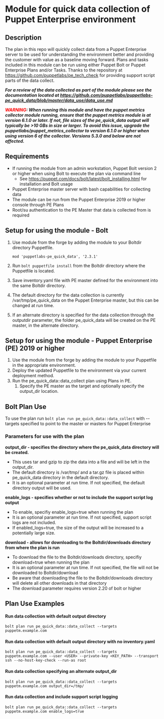 # Module for quick data collection of Puppet Enterprise environment

## Description

The plan in this repo will quickly collect data from a Puppet Enterprise server to be used for understanding the environment better and providing the customer with value as a baseline moving forward.  Plans and tasks included in this module can be run using either Puppet Bolt or Puppet Enterprise Plans and/or Tasks. Thanks to the repository at https://github.com/puppetlabs/pe_tech_check for providing support script parts of the data collect.   

***For a review of the data collected as part of the module please see the documentation located at https://github.com/puppetlabs/puppetlabs-pe_quick_data/blob/master/data_use/data_use.md***

***<span style="color: red;">WARNING</span>: When running this module and have the puppet metrics collector module running, ensure that the puppet metrics module is at version 6.1.0 or later.   If not, file sizes of the pe_quick_data output will typically be >10 GBs in size or larger.  To avoid this issue, upgrade the puppetlabs/puppet_metrics_collector to version 6.1.0 or higher when using version 6 of the collector.  Versions 5.3.0 and below are not affected.***

## Requirements

- If running the module from an admin workstation, Puppet Bolt version 2 or higher when using Bolt to execute the plan via command line
    - See https://puppet.com/docs/bolt/latest/bolt_installing.html for installation and Bolt usage
- Puppet Enterprise master server with bash capabilities for collecting data
- The module can be run from the Puppet Enterprise 2019 or higher console through PE Plans 
- Root/su authentication to the PE Master that data is collected from is required

## Setup for using the module - Bolt

1. Use module from the forge by adding the module to your Boltdir directory Puppetfile.

    ```
    mod 'puppetlabs-pe_quick_data', '2.3.1'
    ```
2. Run ```bolt puppetfile install``` from the Boltdir directory where the Puppetfile is located.
3. Save inventory.yaml file with PE master defined for the environment into the same Boltdir directory.
4. The default directory for the data collection is currently /var/tmp/pe_quick_data on the Puppet Enterprise master, but this can be changed at run time.
5. If an alternate directory is specified for the data collection through the outputdir parameter, the folder pe_quick_data will be created on the PE master, in the alternate directory.

## Setup for using the module - Puppet Enterprise (PE) 2019 or higher

1. Use the module from the forge by adding the module to your Puppetfile in the appropriate environment.
2. Deploy the updated Puppetfile to the environment via your current deployment method.
3. Run the pe_quick_data::data_collect plan using Plans in PE.
    1. Specify the PE master as the target and optionally specify the output_dir location.

## Bolt Plan Use

To use the plan run `bolt plan run pe_quick_data::data_collect` with --targets specified to point to the master or masters for Puppet Enterprise

### Parameters for use with the plan

**output_dir - specifies the directory where the pe_quick_data directory will be created.**
  * This uses tar and gzip to zip the data into a file and will be left in the output_dir.   
  * The default directory is /var/tmp/ and a tar.gz file is placed within pe_quick_data directory in the default directory.
  * It is an optional parameter at run time.  If not specified, the default directory output will be used.

**enable_logs - specifies whether or not to include the support script log output**
  * To enable, specifiy enable_logs=true when running the plan
  * It is an optional parameter at run time.  If not specified, support script logs are not included.
  * If enabled_logs=true, the size of the output will be increased to a potentially large size.

**download - allows for downloading to the Boltdir/downloads directory from where the plan is run**
  * To download the file to the Boltdir/downloads directory, specifiy download=true when running the plan
  * It is an optional parameter at run time.   If not specified, the file will not be downloaded to Boltdir/download
  * Be aware that downloading the file to the Boltdir/downloads directory will delete all other downloads in that directory
  * The download parameter requires version 2.20 of bolt or higher

## Plan Use Examples

#### **Run data collection with default output directory**

```
bolt plan run pe_quick_data::data_collect --targets puppetm.example.com
```

#### **Run data collection with default output directory with no inventory.yaml**

```
bolt plan run pe_quick_data::data_collect --targets puppetm.example.com --user <USER> --private-key <KEY_PATH> --transport ssh --no-host-key-check --run-as root
```

#### **Run data collection specifying an alternate output_dir**

```
bolt plan run pe_quick_data::data_collect --targets puppetm.example.com output_dir=/tmp/
```

#### **Run data collection and include support script logging**

```
bolt plan run pe_quick_data::data_collect --targets puppetm.example.com enable_logs=true
```